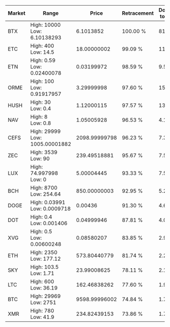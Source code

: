 | Market | Range | Price| Retracement | Doubles to 50% |
| --- | --- | --- | --- | --- |
| BTX | High: 10000<br />Low: 6.10138293 | 6.1013852 | 100.00 % | 819.99 |
| ETC | High: 400<br />Low: 14.5 | 18.00000002 | 99.09 % | 11.51 |
| ETN | High: 0.59<br />Low: 0.02400078 | 0.03199972 | 98.59 % | 9.59 |
| ORME | High: 100<br />Low: 0.91917957 | 3.29999998 | 97.60 % | 15.29 |
| HUSH | High: 30<br />Low: 0.4 | 1.12000115 | 97.57 % | 13.57 |
| NAV | High: 8<br />Low: 0.8 | 1.05005928 | 96.53 % | 4.19 |
| CEFS | High: 29999<br />Low: 1005.00001882 | 2098.99999798 | 96.23 % | 7.39 |
| ZEC | High: 3539<br />Low: 90 | 239.49518881 | 95.67 % | 7.58 |
| LUX | High: 74.997998<br />Low: 0 | 5.00004445 | 93.33 % | 7.50 |
| BCH | High: 8700<br />Low: 254.64 | 850.00000003 | 92.95 % | 5.27 |
| DOGE | High: 0.03991<br />Low: 0.0009718 | 0.00436 | 91.30 % | 4.69 |
| DOT | High: 0.4<br />Low: 0.001406 | 0.04999946 | 87.81 % | 4.01 |
| XVG | High: 0.5<br />Low: 0.00600248 | 0.08580207 | 83.85 % | 2.95 |
| ETH | High: 2350<br />Low: 177.12 | 573.80440779 | 81.74 % | 2.20 |
| SKY | High: 103.5<br />Low: 1.71 | 23.99008625 | 78.11 % | 2.19 |
| LTC | High: 600<br />Low: 36.19 | 162.46838262 | 77.60 % | 1.96 |
| BTC | High: 29969<br />Low: 2751 | 9598.99996002 | 74.84 % | 1.70 |
| XMR | High: 780<br />Low: 41.9 | 234.82439153 | 73.86 % | 1.75 |
